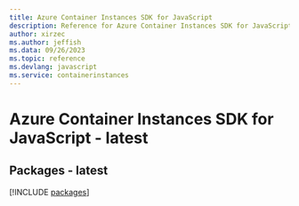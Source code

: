 ```yaml
---
title: Azure Container Instances SDK for JavaScript
description: Reference for Azure Container Instances SDK for JavaScript
author: xirzec
ms.author: jeffish
ms.data: 09/26/2023
ms.topic: reference
ms.devlang: javascript
ms.service: containerinstances
---
```

# Azure Container Instances SDK for JavaScript - latest
## Packages - latest
[!INCLUDE [packages](container-instances-index.md)]
